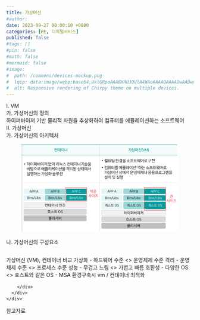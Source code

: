 ```yaml
---
title: 가상머신
#author: 
date: 2023-09-27 00:00:10 +0800
categories: [PE, 디지털서비스]
published: false
#tags: []
#pin: false
#math: false
#mermaid: false
#image:
#  path: /commons/devices-mockup.png
#  lqip: data:image/webp;base64,UklGRpoAAABXRUJQVlA4WAoAAAAQAAAADwAABwAAQUxQSDIAAAARL0AmbZurmr57yyIiqE8oiG0bejIYEQTgqiDA9vqnsUSI6H+oAERp2HZ65qP/VIAWAFZQOCBCAAAA8AEAnQEqEAAIAAVAfCWkAALp8sF8rgRgAP7o9FDvMCkMde9PK7euH5M1m6VWoDXf2FkP3BqV0ZYbO6NA/VFIAAAA
#  alt: Responsive rendering of Chirpy theme on multiple devices.
---
```


<div class="post-wrap">
  <div class="para">
    <div class="para-title">
      I. VM
    </div>
    <div class="para-cntnt">
      <div class="para">
        <div class="para-title">
          가. 가상머신의 정의
        </div>
        <div class="para-cntnt">
            하이퍼바이저 기반 물리적 자원을 추상화하여 컴퓨터를 에뮬레이션하는 소프트웨어
        </div>
      </div>
    </div>
  </div>
  
  <div class="para">
    <div class="para-title">
      II. 가상머신
    </div>
    <div class="para-cntnt">
      <div class="para">
        <div class="para-title">
          가. 가상머신의 아키텍처
        </div>
        <div class="para-cntnt">
          <figure class="post-figure">
            <img src="/assets/img/posts/가상머신.png" alt="가상머신">
<!--            <figcaption>Source: Unveiling the Metaverse: Exploring Emerging Trends, Multifaceted Perspectives, and Future Challenges</figcaption>-->
          </figure>
        </div>
      </div>
      <div class="para">
        <div class="para-title">
          나. 가상머신의 구성요소
        </div>
        <div class="para-cntnt">
          <table class="post-table">
          </table>
          가상머신 (VM), 컨테이너 비교
  가상화 - 하드웨어 수준 &lt;&gt; 운영체제 수준
  격리 - 운영체제 수준 &lt;&gt; 프로세스 수준
  성능 - 무겁고 느림 &lt;&gt; 가볍고 빠름
  호환성 - 다양한 OS &lt;&gt; 호스트와 같은 OS
- MSA 환경구축시 vm / 컨테이너 최적화

        </div>
      </div>
    </div>
  </div>

  <div class="refr-wrap">
    <div class="refr-title">
        참고자료
    </div>
    <ol class="refr-list">
    <!--    <li>(나현식, 최대선) <a target="_blank" href="https://scienceon.kisti.re.kr/commons/util/originalView.do?cn=JAKO202225948430499&oCn=JAKO202225948430499&dbt=JAKO&journal=NJOU00291864">메타버스 보안 위협 요소 및 대응 방안 검토</a></li>-->
    <!--    <li>(M. Uddin, S. Manickam, H. Ullah, M. Obaidat and A. Dandoush) <a target="_blank" href="https://ieeexplore.ieee.org/abstract/document/10138386">Unveiling the Metaverse: Exploring Emerging Trends, Multifaceted Perspectives, and Future Challenges</a></li>-->
    </ol>
  </div>
</div>
